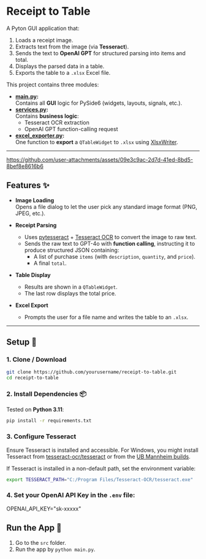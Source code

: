 # Receipt to Table

A Pyton GUI application that:

1. Loads a receipt image.
2. Extracts text from the image (via **Tesseract**).
3. Sends the text to **OpenAI GPT** for structured parsing into items and total.
4. Displays the parsed data in a table.
5. Exports the table to a `.xlsx` Excel file.

This project contains three modules:

- **[main.py](./main.py):**  
  Contains all **GUI** logic for PySide6 (widgets, layouts, signals, etc.).
- **[services.py](./services.py):**  
  Contains **business logic**:
  - Tesseract OCR extraction
  - OpenAI GPT function-calling request
- **[excel_exporter.py](./excel_exporter.py):**  
  One function to **export** a `QTableWidget` to `.xlsx` using [XlsxWriter](https://github.com/JonathanSalwan/Capstone).

---



https://github.com/user-attachments/assets/09e3c9ac-2d7d-41ed-8bd5-8bef8e8616b6



## Features ✨

- **Image Loading**  
  Opens a file dialog to let the user pick any standard image format (PNG, JPEG, etc.).

- **Receipt Parsing**  
  - Uses [pytesseract](https://github.com/madmaze/pytesseract) + [Tesseract OCR](https://github.com/tesseract-ocr/tesseract) to convert the image to raw text.
  - Sends the raw text to GPT-4o with **function calling**, instructing it to produce structured JSON containing:
    - A list of purchase `items` (with `description`, `quantity`, and `price`).
    - A final `total`.

- **Table Display**  
  - Results are shown in a `QTableWidget`.
  - The last row displays the total price.

- **Excel Export**  
  - Prompts the user for a file name and writes the table to an `.xlsx`.

---

## Setup 🔧

### 1. Clone / Download

```bash
git clone https://github.com/yourusername/receipt-to-table.git
cd receipt-to-table
```

### 2. Install Dependencies 📦

Tested on **Python 3.11**:

```bash
pip install -r requirements.txt
```

### 3. Configure Tesseract

Ensure Tesseract is installed and accessible. For Windows, you might install Tesseract from [tesseract-ocr/tesseract](https://github.com/tesseract-ocr/tesseract) or from the [UB Mannheim builds](https://github.com/UB-Mannheim/tesseract/wiki).

If Tesseract is installed in a non-default path, set the environment variable:

```bash
export TESSERACT_PATH="C:/Program Files/Tesseract-OCR/tesseract.exe"
```

### 4. Set your OpenAI API Key in the `.env` file:
OPENAI_API_KEY="sk-xxxxx"

## Run the App 🚀
1. Go to the `src` folder.
2. Run the app by `python main.py`.
